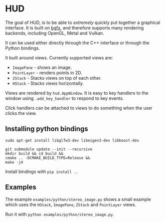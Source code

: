 # HUD

The goal of HUD, is to be able to *extremely* quickly put together a graphical interface. It is built on [bgfx](https://github.com/bkaradzic/bgfx), and therefore supports many rendering backends, including OpenGL, Metal and Vulkan.

It can be used either directly through the C++ interface or through the Python bindings.

It built around views. Currently supported views are:
- `ImagePane` - shows an image.
- `PointLayer` - renders points in 2D.
- `ZStack` - Stacks views on top of each other.
- `HStack` - Stacks views horizontally.

Views are rendered by `hud.AppWindow`. It is easy to key handlers to the window using `.add_key_handler` to respond to key events.

Click handlers can be attached to views to do something when the user clicks the view.

## Installing python bindings

`sudo apt-get install libglfw3-dev libeigen3-dev libboost-dev`

```
git submodule update --init --recursive
mkdir build && cd build &&
cmake .. -DCMAKE_BUILD_TYPE=Release &&
make -j4
```

Install bindings with `pip install .`.

## Examples

The example `examples/python/stereo_image.py` shows a small example which uses the `HStack`, `ImagePane`, `ZStack` and `PointLayer` views.

Run it with `python examples/python/stereo_image.py`.

